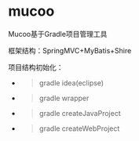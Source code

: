 # mucoo
Mucoo基于Gradle项目管理工具

框架结构：SpringMVC+MyBatis+Shire

项目结构初始化：
* > gradle idea(eclipse)
* > gradle wrapper
* > gradle createJavaProject
* > gradle createWebProject
